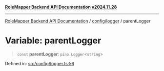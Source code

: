 [**RoleMapper Backend API Documentation v2024.11.28**](../../../README.md)

***

[RoleMapper Backend API Documentation](../../../modules.md) / [config/logger](../README.md) / parentLogger

# Variable: parentLogger

> `const` **parentLogger**: `pino.Logger`\<`string`\>

Defined in: [src/config/logger.ts:56](https://github.com/FlowCraft-AG/RoleMapper/blob/c56690d4fd1bda4e01111a8d104f8e1bd628a5f5/backend/src/config/logger.ts#L56)
